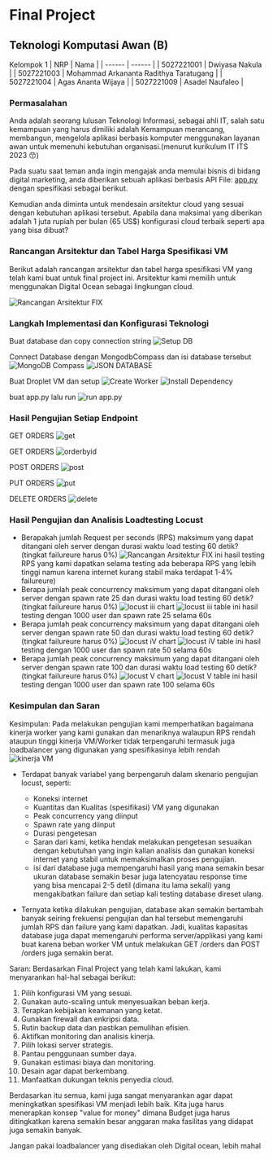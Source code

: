 # Final Project
## Teknologi Komputasi Awan (B)

Kelompok 1
| NRP | Nama |
| ------ | ------ |
| 5027221001 | Dwiyasa Nakula |
| 5027221003 | Mohammad Arkananta Radithya Taratugang |
| 5027221004 | Agas Ananta Wijaya |
| 5027221009 | Asadel Naufaleo |

### Permasalahan
Anda adalah seorang lulusan Teknologi Informasi, sebagai ahli IT, salah satu kemampuan yang harus dimiliki adalah Kemampuan merancang, membangun, mengelola aplikasi berbasis komputer menggunakan layanan awan untuk memenuhi kebutuhan organisasi.(menurut kurikulum IT ITS 2023 😙)

Pada suatu saat teman anda ingin mengajak anda memulai bisnis di bidang digital marketing, anda diberikan sebuah aplikasi berbasis API File: [app.py](https://github.com/fuaddary/fp-tka/blob/main/app.py) dengan spesifikasi sebagai berikut.

Kemudian anda diminta untuk mendesain arsitektur cloud yang sesuai dengan kebutuhan aplikasi tersebut. Apabila dana maksimal yang diberikan adalah 1 juta rupiah per bulan (65 US$) konfigurasi cloud terbaik seperti apa yang bisa dibuat?

### Rancangan Arsitektur dan Tabel Harga Spesifikasi VM
Berikut adalah rancangan arsitektur dan tabel harga spesifikasi VM yang telah kami buat untuk final project ini.
Arsitektur kami memilih untuk menggunakan Digital Ocean sebagai lingkungan cloud.

![Rancangan Arsitektur FIX](images/rancangan_fix.png)


### Langkah Implementasi dan Konfigurasi Teknologi
Buat database dan copy connection string
![Setup DB](images/setupDB.png)

Connect Database dengan MongodbCompass dan isi database tersebut
![MongoDB Compass](images/MongodbC.png)
![JSON DATABASE](images/Json_file.png)

Buat Droplet VM dan setup
![Create Worker](images/Create_worker.png)
![Install Dependency](images/install_dependency.png)

buat app.py lalu run
![run app.py](images/run_apppy.png)


### Hasil Pengujian Setiap Endpoint
GET ORDERS
![get](images/getorders.jpg)

GET ORDERS
![orderbyid](images/ordersbyid.jpg)

POST ORDERS
![post](images/post.jpg)

PUT ORDERS
![put](images/put.jpg)

DELETE ORDERS
![delete](images/delete.jpg)

### Hasil Pengujian dan Analisis Loadtesting Locust
- Berapakah jumlah Request per seconds (RPS) maksimum yang dapat ditangani oleh server dengan durasi waktu load testing 60 detik? (tingkat failureure harus 0%)
![Rancangan Arsitektur FIX](images/locust4C.png)
ini hasil testing RPS yang kami dapatkan selama testing ada beberapa RPS yang lebih tinggi namun karena internet kurang stabil maka terdapat 1-4% failureure)
- Berapa jumlah peak concurrency maksimum yang dapat ditangani oleh server dengan spawn rate 25 dan durasi waktu load testing 60 detik? (tingkat failureure harus 0%)
![locust iii chart](images/locust2C.png)
![locust iii table](images/locust2T.png)
ini hasil testing dengan 1000 user dan spawn rate 25 selama 60s
- Berapa jumlah peak concurrency maksimum yang dapat ditangani oleh server dengan spawn rate 50 dan durasi waktu load testing 60 detik? (tingkat failureure harus 0%)
![locust iV chart](images/locust3C.png)
![locust iV table](images/locust3T.png)
ini hasil testing dengan 1000 user dan spawn rate 50 selama 60s
- Berapa jumlah peak concurrency maksimum yang dapat ditangani oleh server dengan spawn rate 100 dan durasi waktu load testing 60 detik? (tingkat failureure harus 0%)
![locust V chart](images/locust4C.png)
![locust V table](images/locust4T.png)
ini hasil testing dengan 1000 user dan spawn rate 100 selama 60s


### Kesimpulan dan Saran

Kesimpulan:
Pada melakukan pengujian kami memperhatikan bagaimana kinerja worker yang kami gunakan dan menariknya walaupun RPS rendah ataupun tinggi kinerja VM/Worker tidak terpengaruhi termasuk juga loadbalancer yang digunakan yang spesifikasinya lebih rendah
![kinerja VM](images/kinerjaVM.png)

- Terdapat banyak variabel yang berpengaruh dalam skenario pengujian locust, seperti:
    - Koneksi internet
    - Kuantitas dan Kualitas (spesifikasi) VM yang digunakan
    - Peak concurrency yang diinput
    - Spawn rate yang diinput
    - Durasi pengetesan
    - Saran dari kami, ketika hendak melakukan pengetesan sesuaikan dengan kebutuhan yang ingin kalian analisis dan gunakan koneksi internet yang stabil untuk memaksimalkan proses pengujian.
    - isi dari database juga mempengaruhi hasil yang mana semakin besar ukuran database semakin besar juga latencyatau response time yang bisa mencapai 2-5 detil (dimana itu lama sekali) yang mengakibatkan failure dan setiap kali testing database direset ulang.

- Ternyata ketika dilakukan pengujian, database akan semakin bertambah banyak seiring frekuensi pengujian dan hal tersebut memengaruhi jumlah RPS dan failure yang kami dapatkan. Jadi, kualitas kapasitas database juga dapat memengaruhi performa server/applikasi yang kami buat karena beban worker VM untuk melakukan GET /orders dan POST /orders juga semakin berat.

Saran:
Berdasarkan Final Project yang telah kami lakukan, kami menyarankan hal-hal sebagai berikut:
1. Pilih konfigurasi VM yang sesuai.
2. Gunakan auto-scaling untuk menyesuaikan beban kerja.
3. Terapkan kebijakan keamanan yang ketat.
4. Gunakan firewall dan enkripsi data.
5. Rutin backup data dan pastikan pemulihan efisien.
6. Aktifkan monitoring dan analisis kinerja.
7. Pilih lokasi server strategis.
8. Pantau penggunaan sumber daya.
9. Gunakan estimasi biaya dan monitoring.
10. Desain agar dapat berkembang.
11. Manfaatkan dukungan teknis penyedia cloud.

Berdasarkan itu semua, kami juga sangat menyarankan agar dapat meningkatkan spesifikasi VM menjadi lebih baik. Kita juga harus menerapkan konsep "value for money" dimana Budget juga harus ditingkatkan karena semakin besar anggaran maka fasilitas yang didapat juga semakin banyak.

Jangan pakai loadbalancer yang disediakan oleh Digital ocean, lebih mahal
